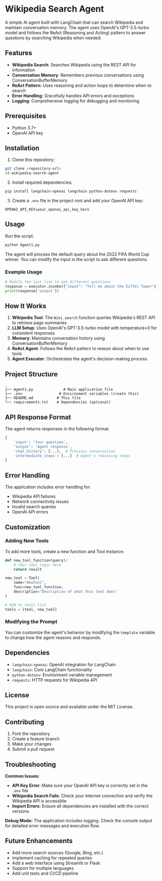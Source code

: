 # Wikipedia Search Agent

A simple AI agent built with LangChain that can search Wikipedia and maintain conversation memory. The agent uses OpenAI's GPT-3.5-turbo model and follows the ReAct (Reasoning and Acting) pattern to answer questions by searching Wikipedia when needed.

## Features

- **Wikipedia Search**: Searches Wikipedia using the REST API for information
- **Conversation Memory**: Remembers previous conversations using ConversationBufferMemory
- **ReAct Pattern**: Uses reasoning and action loops to determine when to search
- **Error Handling**: Gracefully handles API errors and exceptions
- **Logging**: Comprehensive logging for debugging and monitoring

## Prerequisites

- Python 3.7+
- OpenAI API key

## Installation

1. Clone this repository:
```bash
git clone <repository-url>
cd wikipedia-search-agent
```

2. Install required dependencies:
```bash
pip install langchain-openai langchain python-dotenv requests
```

3. Create a `.env` file in the project root and add your OpenAI API key:
```
OPENAI_API_KEY=your_openai_api_key_here
```

## Usage

Run the script:
```bash
python Agent1.py
```

The agent will process the default query about the 2022 FIFA World Cup winner. You can modify the input in the script to ask different questions.

### Example Usage

```python
# Modify the last line to ask different questions
response = executor.invoke({"input": "Tell me about the Eiffel Tower"})
print(response['output'])
```

## How It Works

1. **Wikipedia Tool**: The `Wiki_search` function queries Wikipedia's REST API to retrieve page summaries
2. **LLM Setup**: Uses OpenAI's GPT-3.5-turbo model with temperature=0 for consistent responses
3. **Memory**: Maintains conversation history using ConversationBufferMemory
4. **ReAct Agent**: Follows the ReAct pattern to reason about when to use tools
5. **Agent Executor**: Orchestrates the agent's decision-making process

## Project Structure

```
.
├── Agent1.py              # Main application file
├── .env                 # Environment variables (create this)
├── README.md           # This file
└── requirements.txt    # Dependencies (optional)
```

## API Response Format

The agent returns responses in the following format:
```python
{
    'input': 'Your question',
    'output': 'Agent response',
    'chat_history': [...],  # Previous conversation
    'intermediate_steps': [...]  # Agent's reasoning steps
}
```

## Error Handling

The application includes error handling for:
- Wikipedia API failures
- Network connectivity issues
- Invalid search queries
- OpenAI API errors

## Customization

### Adding New Tools

To add more tools, create a new function and Tool instance:

```python
def new_tool_function(query):
    # Your tool logic here
    return result

new_tool = Tool(
    name="NewTool",
    func=new_tool_function,
    description="Description of what this tool does"
)

# Add to tools list
tools = [tool, new_tool]
```

### Modifying the Prompt

You can customize the agent's behavior by modifying the `template` variable to change how the agent reasons and responds.

## Dependencies

- `langchain-openai`: OpenAI integration for LangChain
- `langchain`: Core LangChain functionality
- `python-dotenv`: Environment variable management
- `requests`: HTTP requests for Wikipedia API

## License

This project is open source and available under the MIT License.

## Contributing

1. Fork the repository
2. Create a feature branch
3. Make your changes
4. Submit a pull request

## Troubleshooting

**Common Issues:**

- **API Key Error**: Make sure your OpenAI API key is correctly set in the `.env` file
- **Wikipedia Search Fails**: Check your internet connection and verify the Wikipedia API is accessible
- **Import Errors**: Ensure all dependencies are installed with the correct versions

**Debug Mode:**
The application includes logging. Check the console output for detailed error messages and execution flow.

## Future Enhancements

- Add more search sources (Google, Bing, etc.)
- Implement caching for repeated queries
- Add a web interface using Streamlit or Flask
- Support for multiple languages
- Add unit tests and CI/CD pipeline

